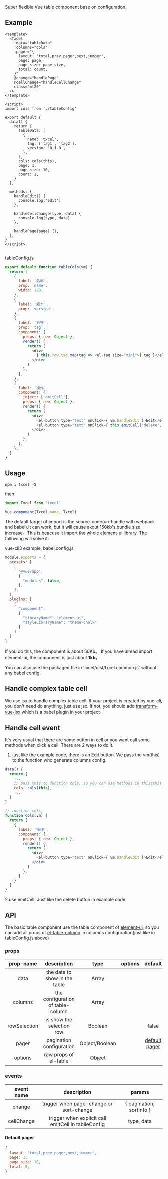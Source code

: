 Super flexible Vue table component base on configuration.

## Example

```
<template>
  <Txcel
    :data="tableData"
    :columns="cols"
    :pager="{
      layout: 'total,prev,pager,next,jumper',
      page: page,
      page_size: page_size,
      total: count,
    }"
    @change="handlePage"
    @cellChange="handleCellChange"
    class="mt20"
  />
</template>

<script>
import cols from './tableConfig'

export default {
  data() {
    return {
      tableData: [
        {
          name: 'txcel',
          tag: ['tag1', 'tag2'],
          version: '0.1.0',
        },
      ],
      cols: cols(this),
      page: 1,
      page_size: 10,
      count: 1,
    }
  },

  methods: {
    handleEdit() {
      console.log('edit')
    },

    handleCellChange(type, data) {
      console.log(type, data)
    },

    handlePage(page) {},
  },
}
</script>


```

tableConfig.js

```javascript
export default function tableCols(vm) {
  return [
    {
      label: '名称',
      prop: 'name',
      width: 120,
    },
    {
      label: '版本',
      prop: 'version',
    },
    {
      label: '标签',
      prop: 'tag',
      component: {
        props: { row: Object },
        render() {
          return (
            <div>
              { this.row.tag.map(tag => <el-tag size="mini">{ tag }</el-tag>) }
            </div>
          )
        },
      },
    },
    {
      label: '操作',
      component: {
        inject: ['emitCell'],
        props: { row: Object },
        render() {
          return (
            <div>
              <el-button type="text" onClick={ vm.handleEdit }>Edit</el-button>
              <el-button type="text" onClick={ this.emitCell('delete', this.row.id) }>Delete</el-button>
            </div>
          )
        },
      },
    },
  ]
}

```

## Usage

```
npm i txcel -S
```

then
```javascript
import Txcel from 'txcel'

Vue.component(Txcel.name, Txcel)
```

The default target of import is the source-code(un-handle with webpack and babel).It can work, but it will cause akout 150kb's bundle size increase。This is beacuse it import the [whole element-ui library](http://element-cn.eleme.io/#/zh-CN/component/quickstart). The following will solve it: <br/>

vue-cli3 example, babel.config.js

```javascript
module.exports = {
  presets: [
    [
      '@vue/app',
      {
        "modules": false,
      },
    ],
  ],
  plugins: [
    [
      "component",
      {
        "libraryName": "element-ui",
        "styleLibraryName": "theme-chalk"
      }
    ]
  ]
}

```
If you do this, the component is about 50Kb。
If you have alread import element-ui, the component is just about **1kb**。

You can also use the packaged file in 'txcel/dist/txcel.common.js' without any babel config.

## Handle complex table cell

We use jsx to handle complex table cell. If your project is created by vue-cli, you don't need do anything, just use jsx. If not, you should add [transform-vue-jsx](https://github.com/vuejs/babel-plugin-transform-vue-jsx) which is a babel plugin in your project。

## Handle cell event

It's very usual that there are some button in cell or you want call some methods when click a cell.
There are 2 ways to do it.

1. just like the example code, there is an Edit button. We pass the vm(this) to the function who generate columns config.

  ```javascript
  data() {
    return {
      ...
      // pass this to function cols, so you can use methods in this(this Vue compomemt)
      cols: cols(this),
      ...
    }
  }

  // function cols,
  function cols(vm) {
    return [
      {
        label: '操作',
        component: {
          props: { row: Object },
          render() {
            return (
              <div>
                <el-button type="text" onClick={ vm.handleEdit }>Edit</el-button>
              </div>
            )
          },
        }
      }
    ]
  }
  ```

2.use emitCell. Just like the delete button in example code

## API

The basic table component use the table component of [element-ui](https://github.com/ElemeFE/element), so you can add all props of [el-table-column](http://element-cn.eleme.io/#/zh-CN/component/table) in columns configuration(just like in tableConfig.js above)

### props

| prop-name | description | type | options | default |
|:--:|:--:|:--:|:--:|:--:|
| data | the data to show in the table | Array |
| columns | the configuration of table-column | Array |
| rowSelection | is show the selection row | Boolean | | false |
| pager | pagination configuration | Object/Boolean | | <a href="#pager"> default pager</a>|
| options | raw props of el-table | Object | | |

### events

| event name | description | params |
|:--:|:--:|:--:|
| change | trigger when page-change or sort-change | { pagination, sortInfo } |
| cellChange | trigger when explicit call emitCell in tablleConfig | type, data |

#### <a name="pager">Default pager</a>

```javascript
{
  layout: 'total,prev,pager,next,jumper',
  page: 1,
  page_size: 10,
  total: 0,
}
```
